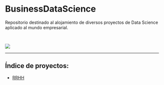 # BusinessDataScience
Repositorio destinado al alojamiento de diversos proyectos de Data Science aplicado al mundo empresarial.

<br>

![](https://www.inzata.com/wp-content/uploads/2021/03/shutterstock_1569357505-1536x1093.png)

---
## Índice de proyectos:
* [RRHH](Proyecto_RecursosHumanos/Proyecto_RecursosHumanos.ipynb)